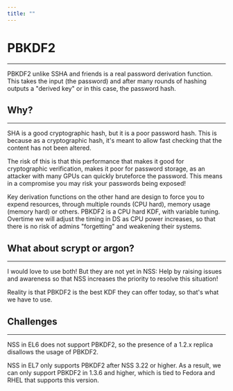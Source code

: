 ```yaml
---
title: ""
---
```


# PBKDF2
---------

PBKDF2 unlike SSHA and friends is a real password derivation function. This takes the input (the password) and after many rounds of hashing outputs a "derived key" or in this case, the password hash.

## Why?
-------

SHA is a good cryptographic hash, but it is a poor password hash. This is because as a cryptographic hash, it's meant to allow fast checking that the content has not been altered.

The risk of this is that this performance that makes it good for cryptographic verification, makes it poor for password storage, as an attacker with many GPUs can quickly bruteforce the password. This means in a compromise you may risk your passwords being exposed!

Key derivation functions on the other hand are design to force you to expend resources, through multiple rounds (CPU hard), memory usage (memory hard) or others. PBKDF2 is a CPU hard KDF, with variable tuning. Overtime we will adjust the timing in DS as CPU power increases, so that there is no risk of admins "forgetting" and weakening their systems.

## What about scrypt or argon?
------------------------------

I would love to use both! But they are not yet in NSS: Help by raising issues and awareness so that NSS increases the priority to resolve this situation!

Reality is that PBKDF2 is the best KDF they can offer today, so that's what we have to use.

## Challenges
-------------

NSS in EL6 does not support PBKDF2, so the presence of a 1.2.x replica disallows the usage of PBKDF2. 

NSS in EL7 only supports PBKDF2 after NSS 3.22 or higher. As a result, we can only support PBKDF2 in 1.3.6 and higher, which is tied to Fedora and RHEL that supports this version.

